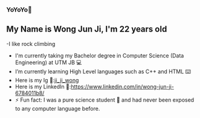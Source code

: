 ### YoYoYo👋
## My Name is Wong Jun Ji, I'm 22 years old

-I like rock climbing


- I'm currently taking my Bachelor degree in Computer Science (Data Engineering) at UTM JB :computer:
- I’m currently learning High Level languages such as C++ and HTML 	:keyboard:
- Here is my Ig :triumph::[ji_ji_wong](https://www.instagram.com/ji_ji_wong/)
- Here is my LinkedIn :triumph::https://www.linkedin.com/in/wong-jun-ji-6784011b8/
- ⚡ Fun fact: I was a pure science student :test_tube: and had never been exposed to any computer language before.

